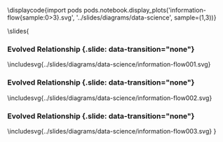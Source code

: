 \displaycode{import pods
pods.notebook.display_plots('information-flow{sample:0>3}.svg', 
                            '../slides/diagrams/data-science', sample=(1,3))}

\slides{
### Evolved Relationship {.slide: data-transition="none"}

\includesvg{../slides/diagrams/data-science/information-flow001.svg}

### Evolved Relationship {.slide: data-transition="none"}

\includesvg{../slides/diagrams/data-science/information-flow002.svg}

### Evolved Relationship {.slide: data-transition="none"}

\includesvg{../slides/diagrams/data-science/information-flow003.svg}
}
